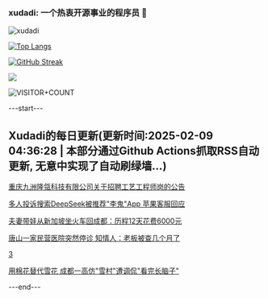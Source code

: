 ### xudadi: 一个热衷开源事业的程序员 👋

![xudadi](https://github-readme-stats-git-masterorgs-github-readme-stats-team.vercel.app/api?username=xudadi)

[![Top Langs](https://github-readme-stats.vercel.app/api/top-langs/?username=xudadi)](https://github.com/anuraghazra/github-readme-stats)

[![GitHub Streak](https://streak-stats.demolab.com?user=xudadi&locale=zh_Hans)](https://git.io/streak-stats)

![](https://raw.githubusercontent.com/xudadi/xudadi/main/assets/github-contribution-grid-snake.svg)

![VISITOR+COUNT](https://komarev.com/ghpvc/?username=xudadi&label=VISITOR+COUNT)


---start---

## Xudadi的每日更新(更新时间:2025-02-09 04:36:28 | 本部分通过Github Actions抓取RSS自动更新, 无意中实现了自动刷绿墙...)

[重庆九洲隆瓴科技有限公司关于招聘工艺工程师岗的公告](https://www.gongkaoleida.com/article/2281834)

[多人投诉搜索DeepSeek被推荐"李鬼"App 苹果客服回应](https://m.163.com/news/article/JNTJMJ21051492T3.html)

[夫妻带娃从新加坡坐火车回成都：历程12天花费6000元](https://m.163.com/news/article/JNTC6JBB0514D3UH.html)

[唐山一家民营医院突然停诊 知情人：老板被查几个月了](https://m.163.com/news/article/JNT4QE4M0514D3UH.html)

[3](https://m.163.com/touch/news/sub/domestic)

[用棉花替代雪花 成都一高仿"雪村"遭调侃"看完长脑子"](https://m.163.com/news/article/JNSTNDEO0514D3UH.html)

---end---
